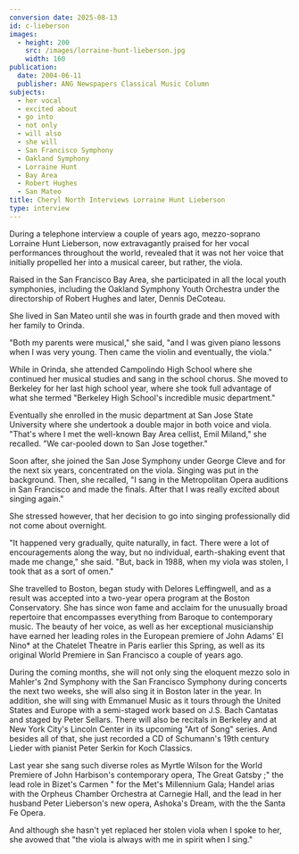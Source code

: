 ```yaml
---
conversion date: 2025-08-13
id: c-lieberson
images:
  - height: 200
    src: /images/lorraine-hunt-lieberson.jpg
    width: 160
publication:
  date: 2004-06-11
  publisher: ANG Newspapers Classical Music Column
subjects:
  - her vocal
  - excited about
  - go into
  - not only
  - will also
  - she will
  - San Francisco Symphony
  - Oakland Symphony
  - Lorraine Hunt
  - Bay Area
  - Robert Hughes
  - San Mateo
title: Cheryl North Interviews Lorraine Hunt Lieberson
type: interview
---
```


During a telephone interview a couple of years ago, mezzo-soprano Lorraine Hunt Lieberson, now extravagantly praised for her vocal performances throughout the world, revealed that it was not her voice that initially propelled her into a musical career, but rather, the viola.

Raised in the San Francisco Bay Area, she participated in all the local youth symphonies, including the Oakland Symphony Youth Orchestra under the directorship of Robert Hughes and later, Dennis DeCoteau.

She lived in San Mateo until she was in fourth grade and then moved with her family to Orinda.

"Both my parents were musical," she said, "and I was given piano lessons when I was very young. Then came the violin and eventually, the viola."

While in Orinda, she attended Campolindo High School where she continued her musical studies and sang in the school chorus. She moved to Berkeley for her last high school year, where she took full advantage of what she termed "Berkeley High School's incredible music department."

Eventually she enrolled in the music department at San Jose State University where she undertook a double major in both voice and viola. "That's where I met the well-known Bay Area cellist, Emil Miland," she recalled. "We car-pooled down to San Jose together."

Soon after, she joined the San Jose Symphony under George Cleve and for the next six years, concentrated on the viola. Singing was put in the background. Then, she recalled, "I sang in the Metropolitan Opera auditions in San Francisco and made the finals. After that I was really excited about singing again."

She stressed however, that her decision to go into singing professionally did not come about overnight.

"It happened very gradually, quite naturally, in fact. There were a lot of encouragements along the way, but no individual, earth-shaking event that made me change," she said. "But, back in 1988, when my viola was stolen, I took that as a sort of omen."

She travelled to Boston, began study with Delores Leffingwell, and as a result was accepted into a two-year opera program at the Boston Conservatory. She has since won fame and acclaim for the unusually broad repertoire that encompasses everything from Baroque to contemporary music. The beauty of her voice, as well as her exceptional musicianship have earned her leading roles in the European premiere of John Adams' El Nino\* at the Chatelet Theatre in Paris earlier this Spring, as well as its original World Premiere in San Francisco a couple of years ago.

During the coming months, she will not only sing the eloquent mezzo solo in Mahler's 2nd Symphony with the San Francisco Symphony during concerts the next two weeks, she will also sing it in Boston later in the year. In addition, she will sing with Emmanuel Music as it tours through the United States and Europe with a semi-staged work based on J.S. Bach Cantatas and staged by Peter Sellars. There will also be recitals in Berkeley and at New York City's Lincoln Center in its upcoming "Art of Song" series. And besides all of that, she just recorded a CD of Schumann's 19th century Lieder with pianist Peter Serkin for Koch Classics.

Last year she sang such diverse roles as Myrtle Wilson for the World Premiere of John Harbison's contemporary opera, The Great Gatsby ;" the lead role in Bizet's Carmen " for the Met's Millennium Gala; Handel arias with the Orpheus Chamber Orchestra at Carnegie Hall, and the lead in her husband Peter Lieberson's new opera, Ashoka's Dream, with the the Santa Fe Opera.

And although she hasn't yet replaced her stolen viola when I spoke to her, she avowed that "the viola is always with me in spirit when I sing."
